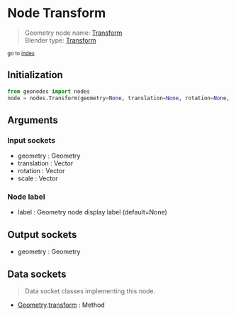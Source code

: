 
# Node Transform

> Geometry node name: [Transform](https://docs.blender.org/manual/en/latest/modeling/geometry_nodes/geometry/transform.html)<br>
  Blender type: [Transform](https://docs.blender.org/api/current/bpy.types.GeometryNodeTransform.html)
  
<sub>go to [index](/docs/index.md)</sub>

## Initialization

```python
from geonodes import nodes
node = nodes.Transform(geometry=None, translation=None, rotation=None, scale=None, label=None)
```



## Arguments


### Input sockets

- geometry : Geometry
- translation : Vector
- rotation : Vector
- scale : Vector

### Node label

- label : Geometry node display label (default=None)

## Output sockets

- geometry : Geometry

## Data sockets

> Data socket classes implementing this node.
  
  
- [Geometry](/docs/sockets/Geometry.md).[transform](/docs/sockets/Geometry.md#transform) : Method
  
